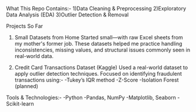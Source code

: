 What This Repo Contains:-
1)Data Cleaning & Preprocessing
2)Exploratory Data Analysis (EDA)
3)Outlier Detection & Removal

Projects So Far
1. Small Datasets from Home
Started small—with raw Excel sheets from my mother's former job. These datasets helped me practice handling inconsistencies, missing values, and structural issues commonly seen in real-world data.

2. Credit Card Transactions Dataset (Kaggle)
Used a real-world dataset to apply outlier detection techniques. Focused on identifying fraudulent transactions using:-
-Tukey’s IQR method
-Z-Score
-Isolation Forest (planned)

Tools & Technologies:-
-Python
-Pandas, NumPy
-Matplotlib, Seaborn
-Scikit-learn

